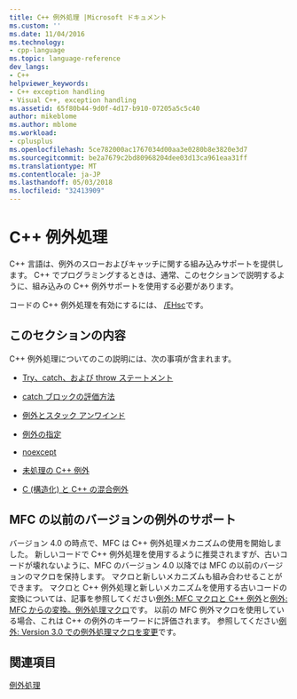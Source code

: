 ```yaml
---
title: C++ 例外処理 |Microsoft ドキュメント
ms.custom: ''
ms.date: 11/04/2016
ms.technology:
- cpp-language
ms.topic: language-reference
dev_langs:
- C++
helpviewer_keywords:
- C++ exception handling
- Visual C++, exception handling
ms.assetid: 65f80b44-9d0f-4d17-b910-07205a5c5c40
author: mikeblome
ms.author: mblome
ms.workload:
- cplusplus
ms.openlocfilehash: 5ce782000ac1767034d00aa3e0280b8e3820e3d7
ms.sourcegitcommit: be2a7679c2bd80968204dee03d13ca961eaa31ff
ms.translationtype: MT
ms.contentlocale: ja-JP
ms.lasthandoff: 05/03/2018
ms.locfileid: "32413909"
---
```

# <a name="c-exception-handling"></a>C++ 例外処理
C++ 言語は、例外のスローおよびキャッチに関する組み込みサポートを提供します。 C++ でプログラミングするときは、通常、このセクションで説明するように、組み込みの C++ 例外サポートを使用する必要があります。  
  
 コードの C++ 例外処理を有効にするには、 [/EHsc](../build/reference/eh-exception-handling-model.md)です。  
  
## <a name="in-this-section"></a>このセクションの内容  
 C++ 例外処理についてのこの説明には、次の事項が含まれます。  
  
-   [Try、catch、および throw ステートメント](../cpp/try-throw-and-catch-statements-cpp.md)  
  
-   [catch ブロックの評価方法](../cpp/how-catch-blocks-are-evaluated-cpp.md)  
  
-   [例外とスタック アンワインド](../cpp/exceptions-and-stack-unwinding-in-cpp.md)  
  
-   [例外の指定](../cpp/exception-specifications-throw-cpp.md)  
  
-   [noexcept](../cpp/noexcept-cpp.md)  
  
-   [未処理の C++ 例外](../cpp/unhandled-cpp-exceptions.md)  
  
-   [C (構造化) と C++ の混合例外](../cpp/mixing-c-structured-and-cpp-exceptions.md)  
  
## <a name="support-for-earlier-mfc-exceptions"></a>MFC の以前のバージョンの例外のサポート  
 バージョン 4.0 の時点で、MFC は C++ 例外処理メカニズムの使用を開始しました。 新しいコードで C++ 例外処理を使用するように推奨されますが、古いコードが壊れないように、MFC のバージョン 4.0 以降では MFC の以前のバージョンのマクロを保持します。 マクロと新しいメカニズムも組み合わせることができます。 マクロと C++ 例外処理と新しいメカニズムを使用する古いコードの変換については、記事を参照してください[例外: MFC マクロと C++ 例外](../mfc/exceptions-using-mfc-macros-and-cpp-exceptions.md)と[例外: MFC からの変換。例外処理マクロ](../mfc/exceptions-converting-from-mfc-exception-macros.md)です。 以前の MFC 例外マクロを使用している場合、これは C++ の例外のキーワードに評価されます。 参照してください[例外: Version 3.0 での例外処理マクロを変更](../mfc/exceptions-changes-to-exception-macros-in-version-3-0.md)です。  
  
## <a name="see-also"></a>関連項目  
 [例外処理](../cpp/exception-handling-in-visual-cpp.md)